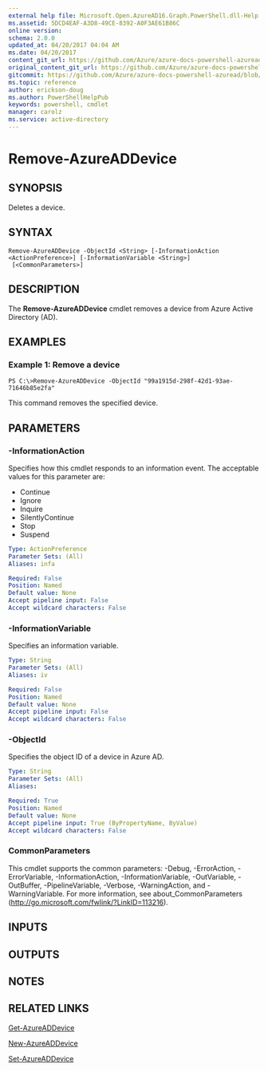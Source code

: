 ```yaml
---
external help file: Microsoft.Open.AzureAD16.Graph.PowerShell.dll-Help.xml
ms.assetid: 5DCD4EAF-A3D8-49CE-8392-A0F3AE61B86C
online version:
schema: 2.0.0
updated_at: 04/20/2017 04:04 AM
ms.date: 04/20/2017
content_git_url: https://github.com/Azure/azure-docs-powershell-azuread/blob/master/Azure%20AD%20Cmdlets/AzureAD/v2-preview/Remove-AzureADDevice.md
original_content_git_url: https://github.com/Azure/azure-docs-powershell-azuread/blob/master/Azure%20AD%20Cmdlets/AzureAD/v2-preview/Remove-AzureADDevice.md
gitcommit: https://github.com/Azure/azure-docs-powershell-azuread/blob/1d38b2a72c0f0efa61a3f3f11923881f0545e492
ms.topic: reference
author: erickson-doug
ms.author: PowerShellHelpPub
keywords: powershell, cmdlet
manager: carolz
ms.service: active-directory
---
```


# Remove-AzureADDevice

## SYNOPSIS
Deletes a device.

## SYNTAX

```
Remove-AzureADDevice -ObjectId <String> [-InformationAction <ActionPreference>] [-InformationVariable <String>]
 [<CommonParameters>]
```

## DESCRIPTION
The **Remove-AzureADDevice** cmdlet removes a device from Azure Active Directory (AD).

## EXAMPLES

### Example 1: Remove a device
```
PS C:\>Remove-AzureADDevice -ObjectId "99a1915d-298f-42d1-93ae-71646b85e2fa"
```

This command removes the specified device.

## PARAMETERS

### -InformationAction
Specifies how this cmdlet responds to an information event. The acceptable values for this parameter are:

- Continue
- Ignore
- Inquire
- SilentlyContinue
- Stop
- Suspend

```yaml
Type: ActionPreference
Parameter Sets: (All)
Aliases: infa

Required: False
Position: Named
Default value: None
Accept pipeline input: False
Accept wildcard characters: False
```

### -InformationVariable
Specifies an information variable.

```yaml
Type: String
Parameter Sets: (All)
Aliases: iv

Required: False
Position: Named
Default value: None
Accept pipeline input: False
Accept wildcard characters: False
```

### -ObjectId
Specifies the object ID of a device in Azure AD.

```yaml
Type: String
Parameter Sets: (All)
Aliases: 

Required: True
Position: Named
Default value: None
Accept pipeline input: True (ByPropertyName, ByValue)
Accept wildcard characters: False
```

### CommonParameters
This cmdlet supports the common parameters: -Debug, -ErrorAction, -ErrorVariable, -InformationAction, -InformationVariable, -OutVariable, -OutBuffer, -PipelineVariable, -Verbose, -WarningAction, and -WarningVariable. For more information, see about_CommonParameters (http://go.microsoft.com/fwlink/?LinkID=113216).

## INPUTS

## OUTPUTS

## NOTES

## RELATED LINKS

[Get-AzureADDevice](./Get-AzureADDevice.md)

[New-AzureADDevice](./New-AzureADDevice.md)

[Set-AzureADDevice](./Set-AzureADDevice.md)
